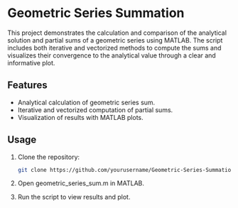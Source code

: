 # Geometric Series Summation

This project demonstrates the calculation and comparison of the analytical solution and partial sums of a geometric series using MATLAB. The script includes both iterative and vectorized methods to compute the sums and visualizes their convergence to the analytical value through a clear and informative plot.

## Features

- Analytical calculation of geometric series sum.
- Iterative and vectorized computation of partial sums.
- Visualization of results with MATLAB plots.

## Usage

1. Clone the repository:
   ```bash
   git clone https://github.com/yourusername/Geometric-Series-Summation.git

2.	Open geometric_series_sum.m in MATLAB.

3.	Run the script to view results and plot.
